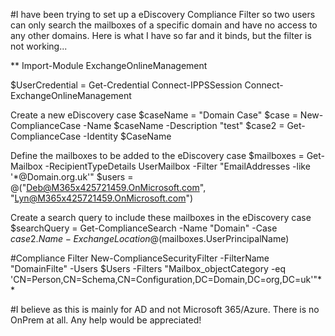#I have been trying to set up a eDiscovery Compliance Filter so two users can only search the mailboxes of a specific domain and have no access to any other domains. Here is what I have so far and it binds, but the filter is not working...

**
Import-Module ExchangeOnlineManagement

$UserCredential = Get-Credential
Connect-IPPSSession
Connect-ExchangeOnlineManagement

Create a new eDiscovery case
$caseName = "Domain Case"
$case = New-ComplianceCase -Name $caseName -Description "test"
$case2 = Get-ComplianceCase -Identity $CaseName

Define the mailboxes to be added to the eDiscovery case
$mailboxes = Get-Mailbox -RecipientTypeDetails UserMailbox -Filter "EmailAddresses -like '*@Domain.org.uk'"
$users = @("Deb@M365x425721459.OnMicrosoft.com", "Lyn@M365x425721459.OnMicrosoft.com")

Create a search query to include these mailboxes in the eDiscovery case
$searchQuery = Get-ComplianceSearch -Name "Domain" -Case $case2.Name -ExchangeLocation @($mailboxes.UserPrincipalName)

#Compliance Filter
New-ComplianceSecurityFilter -FilterName "DomainFilte" -Users $Users -Filters "Mailbox_objectCategory -eq 'CN=Person,CN=Schema,CN=Configuration,DC=Domain,DC=org,DC=uk'"**

#I believe as this is mainly for AD and not Microsoft 365/Azure. There is no OnPrem at all. Any help would be appreciated!
